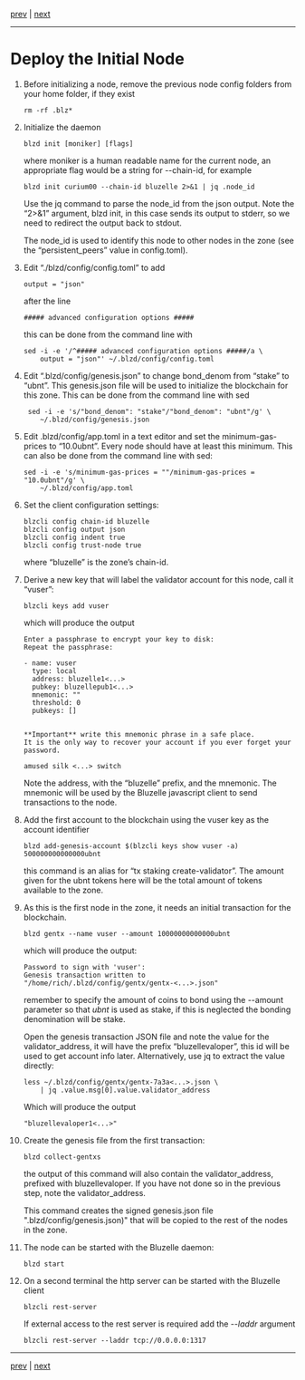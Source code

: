 [prev](./build.md) | [next](./deployaddl.md)
***

Deploy the Initial Node
=======================

1.  Before initializing a node, remove the previous node config folders from 
    your home folder, if they exist

        rm -rf .blz*
 
2.  Initialize the daemon

        blzd init [moniker] [flags]

    where moniker is a human readable name for the current node, an appropriate 
    flag would be a string for --chain-id, for example

        blzd init curium00 --chain-id bluzelle 2>&1 | jq .node_id
    
    Use the jq command to parse the node_id from the json output. Note the 
    “2>&1” argument, blzd init, in this case sends its output to stderr, so we 
    need to redirect the output back to stdout. 
    
    The node_id is used to identify this node to other nodes in the zone (see 
    the “persistent_peers” value in config.toml).

3.  Edit “./blzd/config/config.toml” to add 

        output = "json"

    after the line 

        ##### advanced configuration options #####
        
    this can be done from the command line with
    
        sed -i -e '/^##### advanced configuration options #####/a \
            output = "json"' ~/.blzd/config/config.toml

4.  Edit “.blzd/config/genesis.json” to change bond_denom from “stake” to 
    “ubnt”. This genesis.json file will be used to initialize the blockchain 
    for this zone. This can be done from the command line with sed

         sed -i -e 's/"bond_denom": "stake"/"bond_denom": "ubnt"/g' \
            ~/.blzd/config/genesis.json

5.  Edit .blzd/config/app.toml in a text editor and set the minimum-gas-prices 
    to “10.0ubnt”. Every node should have at least this minimum. This can also 
    be done from the command line with sed: 

        sed -i -e 's/minimum-gas-prices = ""/minimum-gas-prices = "10.0ubnt"/g' \
            ~/.blzd/config/app.toml

6.  Set the client configuration settings:

        blzcli config chain-id bluzelle 
        blzcli config output json 
        blzcli config indent true 
        blzcli config trust-node true
        
    where “bluzelle” is the zone’s chain-id.

7.  Derive a new key that will label the validator account for this node, call 
    it “vuser”:

        blzcli keys add vuser
        
    which will produce the output 
        
        Enter a passphrase to encrypt your key to disk:
        Repeat the passphrase:
        
        - name: vuser
          type: local
          address: bluzelle1<...>
          pubkey: bluzellepub1<...>
          mnemonic: ""
          threshold: 0
          pubkeys: []
        
        
        **Important** write this mnemonic phrase in a safe place.
        It is the only way to recover your account if you ever forget your password.
        
        amused silk <...> switch

    Note the address, with the “bluzelle” prefix, and the mnemonic. The 
    mnemonic will be used by the Bluzelle javascript client to send 
    transactions to the node.

8.  Add the first account to the blockchain using the vuser key as the account 
    identifier

        blzd add-genesis-account $(blzcli keys show vuser -a) 500000000000000ubnt
        
    this command is an alias for “tx staking create-validator”. The amount 
    given for the ubnt tokens here will be the total amount of tokens available 
    to the zone.

9.  As this is the first node in the zone, it needs an initial transaction for 
    the blockchain. 

        blzd gentx --name vuser --amount 10000000000000ubnt
        
    which will produce the output:
        
        Password to sign with 'vuser':
        Genesis transaction written to "/home/rich/.blzd/config/gentx/gentx-<...>.json"
        
    remember to specify the  amount of coins to bond using the --amount 
    parameter so that *ubnt* is used as stake, if this is neglected the bonding 
    denomination will be stake. 
    
    Open the genesis transaction JSON file and note the value for the 
    validator_address, it will have the prefix “bluzellevaloper”,  this id will
    be used to get account info later. Alternatively, use jq to extract the 
    value directly:
    
        less ~/.blzd/config/gentx/gentx-7a3a<...>.json \
            | jq .value.msg[0].value.validator_address
    
    Which will produce the output
    
        "bluzellevaloper1<...>"
    
10. Create the genesis file from the first transaction:

        blzd collect-gentxs
        
    the output of this command will also contain the validator_address, 
    prefixed with bluzellevaloper. If you have not done so in the previous 
    step, note the validator_address. 
    
    This command creates the signed genesis.json file 
    ".blzd/config/genesis.json)" that will be copied to the rest of the nodes 
    in the zone.

11. The node can be started with the Bluzelle daemon:

        blzd start
        
12. On a second terminal the http server can be started with the Bluzelle 
    client

        blzcli rest-server
 
    If external access to the rest server is required add the _--laddr_ 
    argument
    
        blzcli rest-server --laddr tcp://0.0.0.0:1317
 
***
[prev](./build.md) | [next](./deployaddl.md)
